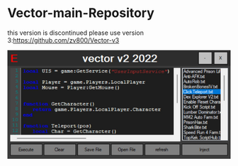 # Vector-main-Repository
this version is discontinued please use version 3:https://github.com/zv800/Vector-v3

![](https://raw.githubusercontent.com/zv800/Vector-main-Repository/main/img1.jpg)

